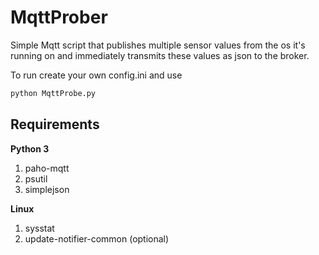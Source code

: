 # MqttProber
Simple Mqtt script that publishes multiple sensor values from the os it's running on and immediately transmits
these values as json to the broker.

To run create your own config.ini and use
```python
python MqttProbe.py
```

## Requirements
**Python 3**
1. paho-mqtt
2. psutil
3. simplejson

**Linux**
1. sysstat
2. update-notifier-common (optional)